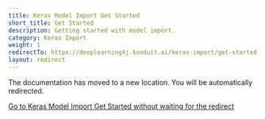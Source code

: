 ```yaml
---
title: Keras Model Import Get Started
short_title: Get Started
description: Getting started with model import.
category: Keras Import
weight: 1
redirectTo: https://deeplearning4j.konduit.ai/keras-import/get-started
layout: redirect
---
```


The documentation has moved to a new location. You will be automatically redirected.
            
[Go to Keras Model Import Get Started without waiting for the redirect](https://deeplearning4j.konduit.ai/keras-import/get-started)

        